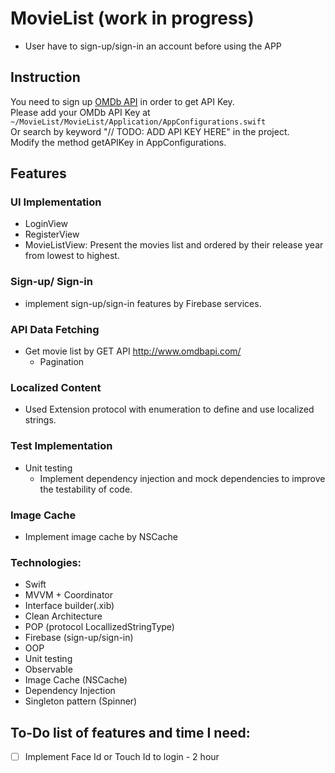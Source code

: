 # MovieList (work in progress)
* User have to sign-up/sign-in an account before using the APP

## Instruction
You need to sign up [OMDb API](http://www.omdbapi.com/apikey.aspx) in order to get API Key.<br/>
Please add your OMDb API Key at
`~/MovieList/MovieList/Application/AppConfigurations.swift`<br/>
Or search by keyword "// TODO: ADD API KEY HERE" in the project. <br/>
Modify the method getAPIKey in AppConfigurations.

## Features
### UI Implementation
- LoginView
- RegisterView
- MovieListView: Present the movies list and ordered by their release year from lowest to highest.
### Sign-up/ Sign-in
- implement sign-up/sign-in features by Firebase services.
### API Data Fetching
- Get movie list by GET API http://www.omdbapi.com/
  - Pagination
### Localized Content
- Used Extension protocol with enumeration to define and use localized strings.
### Test Implementation
- Unit testing
  - Implement dependency injection and mock dependencies to improve the testability of code.
### Image Cache
- Implement image cache by NSCache

### Technologies:
- Swift
- MVVM + Coordinator
- Interface builder(.xib)
- Clean Architecture
- POP (protocol LocallizedStringType)
- Firebase (sign-up/sign-in)
- OOP
- Unit testing
- Observable
- Image Cache (NSCache)
- Dependency Injection
- Singleton pattern (Spinner)

## To-Do list of features and time I need:
- [ ] Implement Face Id or Touch Id to login - 2 hour
